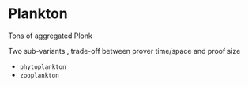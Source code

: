 # Plankton
Tons of aggregated Plonk

Two sub-variants , trade-off between prover time/space and proof size

- `phytoplankton`
- `zooplankton`

